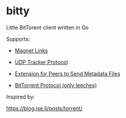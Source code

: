 # bitty

Little BitTorent client written in Go

Supports:

- [Magnet Links](https://en.wikipedia.org/wiki/Magnet_URI_scheme)

- [UDP Tracker Protocol](http://bittorrent.org/beps/bep_0015.html)

- [Extension for Peers to Send Metadata Files](http://bittorrent.org/beps/bep_0009.html)

- [BitTorrent Protocol (only leeches)](http://bittorrent.org/beps/bep_0003.html)


Inspired by:

https://blog.jse.li/posts/torrent/
